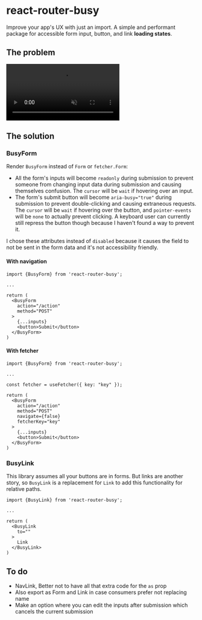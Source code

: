 # react-router-busy

Improve your app's UX with just an import. A simple and performant package for accessible form input, button, and link **loading states**.

## The problem

<video src="https://github.com/user-attachments/assets/75807fd7-39c4-4305-ae98-47b93789f7e4" controls autoplay muted></video>

## The solution

### BusyForm

Render `BusyForm` instead of `Form` or `fetcher.Form`:
* All the form's inputs will become `readonly` during submission to prevent someone from changing input data during submission and causing themselves confusion. The `cursor` will be `wait` if hovering over an input.
* The form's submit button will become `aria-busy="true"` during submission to prevent double-clicking and causing extraneous requests. The `cursor` will be `wait` if hovering over the button, and `pointer-events` will be `none` to actually prevent clicking. A keyboard user can currently still repress the button though because I haven't found a way to prevent it.

I chose these attributes instead of `disabled` because it causes the field to not be sent in the form data and it's not accessibility friendly.

#### With navigation

```tsx
import {BusyForm} from 'react-router-busy';

...

return (
  <BusyForm
    action="/action"
    method="POST"
  >
    {...inputs}
    <button>Submit</button>
  </BusyForm>
)
```

#### With fetcher

```tsx
import {BusyForm} from 'react-router-busy';

...

const fetcher = useFetcher({ key: "key" });

return (
  <BusyForm
    action="/action"
    method="POST"
    navigate={false}
    fetcherKey="key"
  >
    {...inputs}
    <button>Submit</button>
  </BusyForm>
)
```

### BusyLink

This library assumes all your buttons are in forms. But links are another story, so `BusyLink` is a replacement for `Link` to add this functionality for relative paths.

```tsx
import {BusyLink} from 'react-router-busy';

...

return (
  <BusyLink
    to=""
  >
    Link
  </BusyLink>
)
```

## To do

- NavLink, Better not to have all that extra code for the `as` prop
- Also export as Form and Link in case consumers prefer not replacing name
- Make an option where you can edit the inputs after submission which cancels the current submission